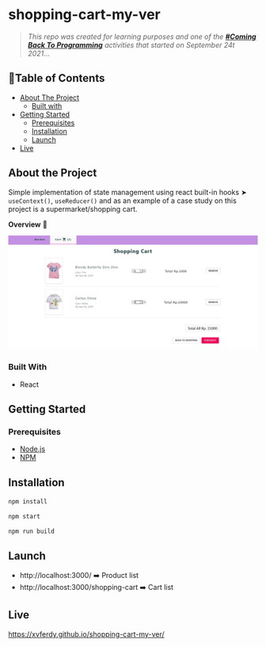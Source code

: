 # shopping-cart-my-ver

> _This repo was created for learning purposes and one of the [_**#Coming Back To Programming**_](https://github.com/xvferdy/beginner-portfolio "Beginner Portfolio") activities that started on September 24t 2021…_

## :round_pushpin:Table of Contents
- [About The Project](#about-the-project)
    - [Built with](#built-with)
- [Getting Started](#getting-started)
    - [Prerequisites](#prerequisites)
    - [Installation](#installation)
    - [Launch](#launch)
- [Live](#live)

## About the Project
Simple implementation of state management using react built-in hooks ➤ `useContext()`, `useReducer()` and as an example of a case study on this project is a supermarket/shopping cart.

**Overview** 🌈
<p align="">
  <img src="./src/assets/overview.JPG">
</p>

### Built With
- React

## Getting Started
### Prerequisites
- [Node.js](https://nodejs.org/en/)
- [NPM](https://www.npmjs.com/)


## Installation
```
npm install
```
```
npm start
```
```
npm run build
```

## Launch
- http://localhost:3000/ ➡️ Product list
- http://localhost:3000/shopping-cart ➡️ Cart list


## Live
https://xvferdy.github.io/shopping-cart-my-ver/
